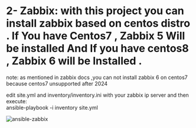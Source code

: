 # 2- Zabbix: with this project you can install zabbix based on centos distro . If You have Centos7 , Zabbix 5 Will be installed And If you have centos8 , Zabbix 6 will be Installed . 
note: as mentioned in zabbix docs ,you can not install zabbix 6 on centos7 because  centos7 unsupported after 2024  

edit site.yml and inventory/inventory.ini with your zabbix ip server and then execute:</br>
ansible-playbook -i inventory site.yml

![ansible-zabbix](https://user-images.githubusercontent.com/42912741/224503560-ece39bf4-932d-48a6-8804-09526871ebb9.JPG)
